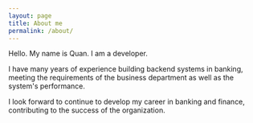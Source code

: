 ```yaml
---
layout: page
title: About me
permalink: /about/
---
```


Hello. 
My name is Quan. I am a developer.

I have many years of experience building backend systems in banking, meeting the requirements of the business department as well as the system's performance.

I look forward to continue to develop my career in banking and finance, contributing to the success of the organization.